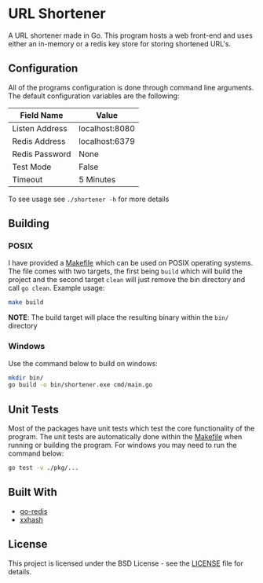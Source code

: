 # URL Shortener
A URL shortener made in Go. This program hosts a web front-end and uses either an in-memory or a redis
key store for storing shortened URL's. 

## Configuration
All of the programs configuration is done through command line
arguments. The default configuration variables are the following:

| Field Name         | Value          |
|--------------------|----------------|
| Listen Address     | localhost:8080 |
| Redis Address      | localhost:6379 |
| Redis Password     | None 		  |
| Test Mode          | False          |
| Timeout            | 5 Minutes   	  |

To see usage see `./shortener -h` for more details

## Building

### POSIX
I have provided a [Makefile](Makefile) which can be used on POSIX operating systems.
The file comes with two targets, the first being `build` which will build the project
and the second target `clean` will just remove the bin directory and call `go clean`. Example usage:

```bash
make build
```

**NOTE**: The build target will place the resulting binary within the `bin/` directory

### Windows
Use the command below to build on windows:

```bash
mkdir bin/
go build -o bin/shortener.exe cmd/main.go
```

## Unit Tests
Most of the packages have unit tests which test the core functionality of the program. The unit tests are
automatically done within the [Makefile](Makefile) when running or building the program. For windows you
may need to run the command below:
```bash
go test -v ./pkg/...
```

## Built With
* [go-redis](https://github.com/go-redis/redis)
* [xxhash](https://github.com/cespare/xxhash)

## License
This project is licensed under the BSD License - see the [LICENSE](LICENSE)
file for details.
